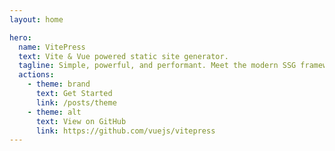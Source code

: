 ```yaml
---
layout: home

hero:
  name: VitePress
  text: Vite & Vue powered static site generator.
  tagline: Simple, powerful, and performant. Meet the modern SSG framework you've always wanted.
  actions:
    - theme: brand
      text: Get Started
      link: /posts/theme
    - theme: alt
      text: View on GitHub
      link: https://github.com/vuejs/vitepress
---
```

